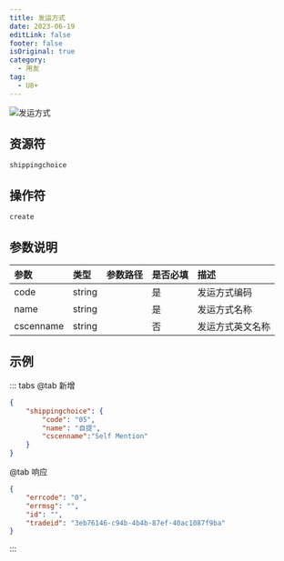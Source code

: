 ```yaml
---
title: 发运方式
date: 2023-06-19
editLink: false
footer: false
isOriginal: true
category:
  - 用友
tag:
  - U8+
---
```


![发运方式](https://nas.ilyl.life:8092/yonyou/u8/shippingchoice.gif)

## 资源符

`shippingchoice`
  
## 操作符

`create`

## 参数说明

|参数|类型|参数路径|是否必填|描述|
|:-|:-|:-|:-|:-|
|code|string||是|发运方式编码|
|name|string||是|发运方式名称|
|cscenname|string||否|发运方式英文名称|

## 示例

::: tabs
@tab 新增

```json
{
    "shippingchoice": {
        "code": "05",
        "name": "自提",
        "cscenname":"Self Mention"
    }
}
```

@tab 响应

```json
{
    "errcode": "0",
    "errmsg": "",
    "id": "",
    "tradeid": "3eb76146-c94b-4b4b-87ef-40ac1087f9ba"
}
```

:::
